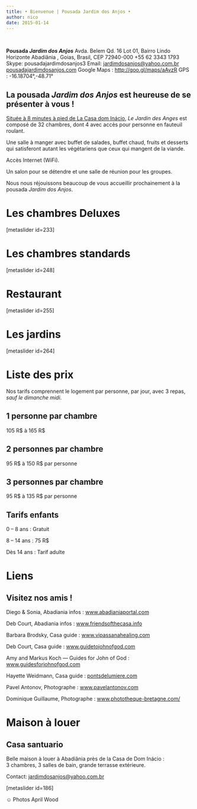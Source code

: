 ```yaml
---
title: • Bienvenue | Pousada Jardim dos Anjos •
author: nico
date: 2015-01-14
---
```



&nbsp;
<div id="address" class="address"><b>Pousada <i>Jardim dos Anjos</i></b>
Avda. Belem Qd. 16 Lot 01, Bairro Lindo Horizonte
Abadiânia , Goias, Brasil, CEP 72940-000
+55 62 3343 1793
Skype: pousadajardimdosanjos3
Email: <a href="mailto:jardimdosanjos@yahoo.com.br">jardimdosanjos@yahoo.com.br</a>
<a href="/">pousadajardimdosanjos.com</a>
Google Maps : <a href="http://goo.gl/maps/aAvzR">http://goo.gl/maps/aAvzR</a>
GPS : -16.18704°,-48.71°</div>
<div id="presentation" lang="fr">
<h2>La pousada <i>Jardim dos Anjos</i>
est heureuse de se présenter à vous !</h2>
<a href="http://goo.gl/maps/i1L2U"><span class="domInacio">Située à 8 minutes à pied de La Casa dom Inácio</span></a>, <i>Le Jardin des Anges</i> est composé de 32 chambres, dont 4 avec accès pour personne en fauteuil roulant.

Une salle à manger avec buffet de salades, buffet chaud, fruits et desserts qui satisferont autant les végétariens que ceux qui mangent de la viande.

Accès Internet (WiFi).

Un salon pour se détendre et une salle de réunion pour les groupes.

Nous nous réjouissons beaucoup de vous accueillir prochainement à la pousada <i>Jardim dos Anjos</i>.
<h1 id="photos_chambres_deluxes">Les chambres Deluxes</h1>
[metaslider id=233]
<h1 id="photos_chambres_standards">Les chambres standards</h1>
[metaslider id=248]
<h1 id="photos_coin-repas">Restaurant</h1>
[metaslider id=255]
<h1 id="photos_jardins">Les jardins</h1>
[metaslider id=264]
<div style="display: none;">
<h1 id="photos">Photos</h1>
[metaslider id=92]

*Photos by Pasha Antonov: <a href="http://www.pavelantonov.com">www.pavelantonov.com</a>

</div>
<h1>Liste des prix</h1>
Nos tarifs comprennent le logement par personne, par jour, avec 3 repas, <em>sauf le dimanche midi</em>.
<h2>1 personne par chambre</h2>
105 R$ à 165 R$
<h2>2 personnes par chambre</h2>
95 R$ à 150 R$ par personne
<h2>3 personnes par chambre</h2>
95 R$ à 135 R$ par personne
<h2>Tarifs enfants</h2>
0 – 8 ans : Gratuit

8 – 14 ans : 75 R$

Dès 14 ans : Tarif adulte

<!--
<h1 id="testimony">Témoignages</h1>
-->
<!-- Vide -->
<h1 id="links">Liens</h1>
<h2>Visitez nos amis !</h2>
Diego &amp; Sonia, Abadiania infos : <a href="http://www.abadianiaportal.com" target="_blank">www.abadianiaportal.com</a>

Deb Court, Abadiania infos : <a href="http://www.friendsofthecasa.info" target="_blank">www.friendsofthecasa.info</a>

Barbara Brodsky, Casa guide : <a href="http://www.vipassanahealing.com/" target="_blank">www.vipassanahealing.com</a>

Deb Court, Casa guide : <a href="http://www.guidetojohnofgod.com" target="_blank">www.guidetojohnofgod.com</a>

Amy and Markus Koch — Guides for John of God : <a href="http://www.guidesforjohnofgod.com/" target="_blank">www.guidesforjohnofgod.com</a>

Hayette Weidmann, Casa guide : <a href="http://pontsdelumiere.com" target="_blank">pontsdelumiere.com</a>

Pavel Antonov, Photographe : <a href="http://www.pavelantonov.com" target="_blank">www.pavelantonov.com</a>

Dominique Guillaume, Photographe : <a href="http://www.phototheque-bretagne.com/" target="_blank">www.phototheque-bretagne.com/</a>


<h1 id="house_to_rent">Maison à louer</h1>
<h2>Casa santuario</h2>
Belle maison à louer à Abadiânia près de la Casa de Dom Inácio : 3 chambres, 3 salles de bain, grande terrasse extérieure.

Contact: <a href="mailto:jardimdosanjos@yahoo.com.br">jardimdosanjos@yahoo.com.br</a>

[metaslider id=186]

☺ Photos April Wood

</div>
